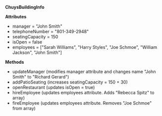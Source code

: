 **ChuysBuildingInfo**

**Attributes**
* manager = "John Smith"
* telephoneNumber = "801-349-2948"
* seatingCapacity = 150
* isOpen = false
* employees = ["Sarah Williams", "Harry Styles", "Joe Schmoe", "William Jackson", "John Smith"]

**Methods**
* updateManager (modifies manager attribute and changes name "John Smith" to "Richard Gerard")
* addPatioSeating (increases seatingCapacity = 150 + 30)
* openRestaurant (updates isOpen = true)
* hireEmployee (updates employees attribute. Adds "Rebecca Spitz" to array)
* fireEmployee (updates employees attribute. Removes "Joe Schmoe" from array)

